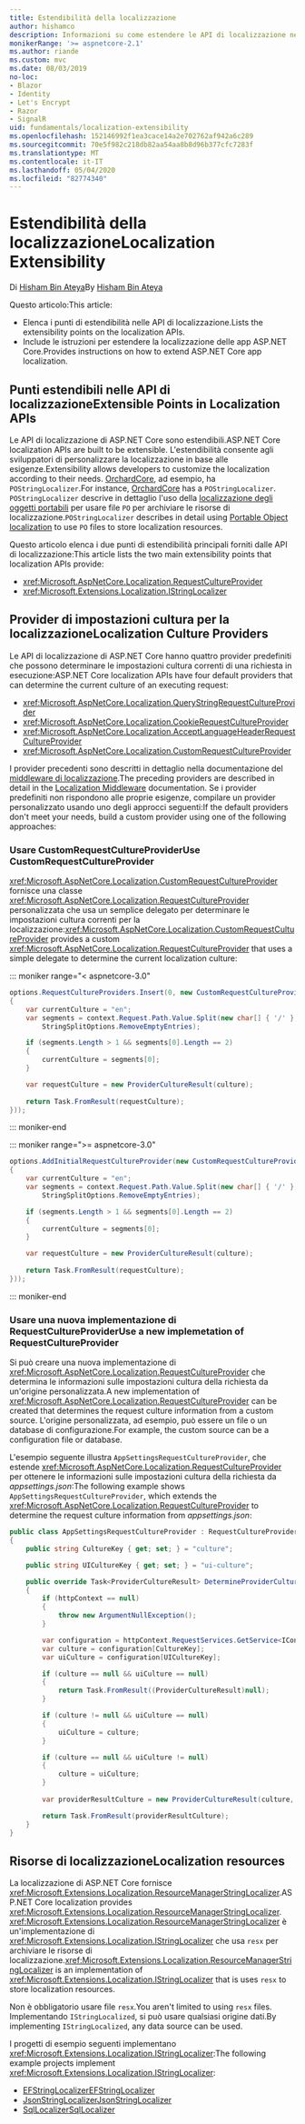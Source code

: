 ```yaml
---
title: Estendibilità della localizzazione
author: hishamco
description: Informazioni su come estendere le API di localizzazione nelle app ASP.NET Core.
monikerRange: '>= aspnetcore-2.1'
ms.author: riande
ms.custom: mvc
ms.date: 08/03/2019
no-loc:
- Blazor
- Identity
- Let's Encrypt
- Razor
- SignalR
uid: fundamentals/localization-extensibility
ms.openlocfilehash: 152146992f1ea3cace14a2e702762af942a6c289
ms.sourcegitcommit: 70e5f982c218db82aa54aa8b8d96b377cfc7283f
ms.translationtype: MT
ms.contentlocale: it-IT
ms.lasthandoff: 05/04/2020
ms.locfileid: "82774340"
---
```

# <a name="localization-extensibility"></a><span data-ttu-id="8cf73-103">Estendibilità della localizzazione</span><span class="sxs-lookup"><span data-stu-id="8cf73-103">Localization Extensibility</span></span>

<span data-ttu-id="8cf73-104">Di [Hisham Bin Ateya](https://github.com/hishamco)</span><span class="sxs-lookup"><span data-stu-id="8cf73-104">By [Hisham Bin Ateya](https://github.com/hishamco)</span></span>

<span data-ttu-id="8cf73-105">Questo articolo:</span><span class="sxs-lookup"><span data-stu-id="8cf73-105">This article:</span></span>

* <span data-ttu-id="8cf73-106">Elenca i punti di estendibilità nelle API di localizzazione.</span><span class="sxs-lookup"><span data-stu-id="8cf73-106">Lists the extensibility points on the localization APIs.</span></span>
* <span data-ttu-id="8cf73-107">Include le istruzioni per estendere la localizzazione delle app ASP.NET Core.</span><span class="sxs-lookup"><span data-stu-id="8cf73-107">Provides instructions on how to extend ASP.NET Core app localization.</span></span>

## <a name="extensible-points-in-localization-apis"></a><span data-ttu-id="8cf73-108">Punti estendibili nelle API di localizzazione</span><span class="sxs-lookup"><span data-stu-id="8cf73-108">Extensible Points in Localization APIs</span></span>

<span data-ttu-id="8cf73-109">Le API di localizzazione di ASP.NET Core sono estendibili.</span><span class="sxs-lookup"><span data-stu-id="8cf73-109">ASP.NET Core localization APIs are built to be extensible.</span></span> <span data-ttu-id="8cf73-110">L'estendibilità consente agli sviluppatori di personalizzare la localizzazione in base alle esigenze.</span><span class="sxs-lookup"><span data-stu-id="8cf73-110">Extensibility allows developers to customize the localization according to their needs.</span></span> <span data-ttu-id="8cf73-111">[OrchardCore](https://github.com/orchardCMS/OrchardCore/), ad esempio, ha `POStringLocalizer`.</span><span class="sxs-lookup"><span data-stu-id="8cf73-111">For instance, [OrchardCore](https://github.com/orchardCMS/OrchardCore/) has a `POStringLocalizer`.</span></span> <span data-ttu-id="8cf73-112">`POStringLocalizer` descrive in dettaglio l'uso della [localizzazione degli oggetti portabili](xref:fundamentals/portable-object-localization) per usare file `PO` per archiviare le risorse di localizzazione.</span><span class="sxs-lookup"><span data-stu-id="8cf73-112">`POStringLocalizer` describes in detail using [Portable Object localization](xref:fundamentals/portable-object-localization) to use `PO` files to store localization resources.</span></span>

<span data-ttu-id="8cf73-113">Questo articolo elenca i due punti di estendibilità principali forniti dalle API di localizzazione:</span><span class="sxs-lookup"><span data-stu-id="8cf73-113">This article lists the two main extensibility points that localization APIs provide:</span></span> 

* <xref:Microsoft.AspNetCore.Localization.RequestCultureProvider>
* <xref:Microsoft.Extensions.Localization.IStringLocalizer>

## <a name="localization-culture-providers"></a><span data-ttu-id="8cf73-114">Provider di impostazioni cultura per la localizzazione</span><span class="sxs-lookup"><span data-stu-id="8cf73-114">Localization Culture Providers</span></span>

<span data-ttu-id="8cf73-115">Le API di localizzazione di ASP.NET Core hanno quattro provider predefiniti che possono determinare le impostazioni cultura correnti di una richiesta in esecuzione:</span><span class="sxs-lookup"><span data-stu-id="8cf73-115">ASP.NET Core localization APIs have four default providers that can determine the current culture of an executing request:</span></span>

* <xref:Microsoft.AspNetCore.Localization.QueryStringRequestCultureProvider>
* <xref:Microsoft.AspNetCore.Localization.CookieRequestCultureProvider>
* <xref:Microsoft.AspNetCore.Localization.AcceptLanguageHeaderRequestCultureProvider>
* <xref:Microsoft.AspNetCore.Localization.CustomRequestCultureProvider>

<span data-ttu-id="8cf73-116">I provider precedenti sono descritti in dettaglio nella documentazione del [middleware di localizzazione](xref:fundamentals/localization).</span><span class="sxs-lookup"><span data-stu-id="8cf73-116">The preceding providers are described in detail in the [Localization Middleware](xref:fundamentals/localization) documentation.</span></span> <span data-ttu-id="8cf73-117">Se i provider predefiniti non rispondono alle proprie esigenze, compilare un provider personalizzato usando uno degli approcci seguenti:</span><span class="sxs-lookup"><span data-stu-id="8cf73-117">If the default providers don't meet your needs, build a custom provider using one of the following approaches:</span></span>

### <a name="use-customrequestcultureprovider"></a><span data-ttu-id="8cf73-118">Usare CustomRequestCultureProvider</span><span class="sxs-lookup"><span data-stu-id="8cf73-118">Use CustomRequestCultureProvider</span></span>

<span data-ttu-id="8cf73-119"><xref:Microsoft.AspNetCore.Localization.CustomRequestCultureProvider> fornisce una classe <xref:Microsoft.AspNetCore.Localization.RequestCultureProvider> personalizzata che usa un semplice delegato per determinare le impostazioni cultura correnti per la localizzazione:</span><span class="sxs-lookup"><span data-stu-id="8cf73-119"><xref:Microsoft.AspNetCore.Localization.CustomRequestCultureProvider> provides a custom <xref:Microsoft.AspNetCore.Localization.RequestCultureProvider> that uses a simple delegate to determine the current localization culture:</span></span>

::: moniker range="< aspnetcore-3.0"
```csharp
options.RequestCultureProviders.Insert(0, new CustomRequestCultureProvider(async context =>
{
    var currentCulture = "en";
    var segments = context.Request.Path.Value.Split(new char[] { '/' }, 
        StringSplitOptions.RemoveEmptyEntries);

    if (segments.Length > 1 && segments[0].Length == 2)
    {
        currentCulture = segments[0];
    }

    var requestCulture = new ProviderCultureResult(culture);
    
    return Task.FromResult(requestCulture);
}));
```

::: moniker-end

::: moniker range=">= aspnetcore-3.0"
```csharp
options.AddInitialRequestCultureProvider(new CustomRequestCultureProvider(async context =>
{
    var currentCulture = "en";
    var segments = context.Request.Path.Value.Split(new char[] { '/' }, 
        StringSplitOptions.RemoveEmptyEntries);

    if (segments.Length > 1 && segments[0].Length == 2)
    {
        currentCulture = segments[0];
    }

    var requestCulture = new ProviderCultureResult(culture);
    
    return Task.FromResult(requestCulture);
}));
```

::: moniker-end

### <a name="use-a-new-implemetation-of-requestcultureprovider"></a><span data-ttu-id="8cf73-120">Usare una nuova implementazione di RequestCultureProvider</span><span class="sxs-lookup"><span data-stu-id="8cf73-120">Use a new implemetation of RequestCultureProvider</span></span>

<span data-ttu-id="8cf73-121">Si può creare una nuova implementazione di <xref:Microsoft.AspNetCore.Localization.RequestCultureProvider> che determina le informazioni sulle impostazioni cultura della richiesta da un'origine personalizzata.</span><span class="sxs-lookup"><span data-stu-id="8cf73-121">A new implementation of <xref:Microsoft.AspNetCore.Localization.RequestCultureProvider> can be created that determines the request culture information from a custom source.</span></span> <span data-ttu-id="8cf73-122">L'origine personalizzata, ad esempio, può essere un file o un database di configurazione.</span><span class="sxs-lookup"><span data-stu-id="8cf73-122">For example, the custom source can be a configuration file or database.</span></span>

<span data-ttu-id="8cf73-123">L'esempio seguente illustra `AppSettingsRequestCultureProvider`, che estende <xref:Microsoft.AspNetCore.Localization.RequestCultureProvider> per ottenere le informazioni sulle impostazioni cultura della richiesta da *appsettings.json*:</span><span class="sxs-lookup"><span data-stu-id="8cf73-123">The following example shows `AppSettingsRequestCultureProvider`, which extends the <xref:Microsoft.AspNetCore.Localization.RequestCultureProvider> to determine the request culture information from *appsettings.json*:</span></span>

```csharp
public class AppSettingsRequestCultureProvider : RequestCultureProvider
{
    public string CultureKey { get; set; } = "culture";

    public string UICultureKey { get; set; } = "ui-culture";

    public override Task<ProviderCultureResult> DetermineProviderCultureResult(HttpContext httpContext)
    {
        if (httpContext == null)
        {
            throw new ArgumentNullException();
        }

        var configuration = httpContext.RequestServices.GetService<IConfigurationRoot>();
        var culture = configuration[CultureKey];
        var uiCulture = configuration[UICultureKey];

        if (culture == null && uiCulture == null)
        {
            return Task.FromResult((ProviderCultureResult)null);
        }

        if (culture != null && uiCulture == null)
        {
            uiCulture = culture;
        }

        if (culture == null && uiCulture != null)
        {
            culture = uiCulture;
        }
        
        var providerResultCulture = new ProviderCultureResult(culture, uiCulture);

        return Task.FromResult(providerResultCulture);
    }
}
```

## <a name="localization-resources"></a><span data-ttu-id="8cf73-124">Risorse di localizzazione</span><span class="sxs-lookup"><span data-stu-id="8cf73-124">Localization resources</span></span>

<span data-ttu-id="8cf73-125">La localizzazione di ASP.NET Core fornisce <xref:Microsoft.Extensions.Localization.ResourceManagerStringLocalizer>.</span><span class="sxs-lookup"><span data-stu-id="8cf73-125">ASP.NET Core localization provides <xref:Microsoft.Extensions.Localization.ResourceManagerStringLocalizer>.</span></span> <span data-ttu-id="8cf73-126"><xref:Microsoft.Extensions.Localization.ResourceManagerStringLocalizer> è un'implementazione di <xref:Microsoft.Extensions.Localization.IStringLocalizer> che usa `resx` per archiviare le risorse di localizzazione.</span><span class="sxs-lookup"><span data-stu-id="8cf73-126"><xref:Microsoft.Extensions.Localization.ResourceManagerStringLocalizer> is an implementation of <xref:Microsoft.Extensions.Localization.IStringLocalizer> that is uses `resx` to store localization resources.</span></span>

<span data-ttu-id="8cf73-127">Non è obbligatorio usare file `resx`.</span><span class="sxs-lookup"><span data-stu-id="8cf73-127">You aren't limited to using `resx` files.</span></span> <span data-ttu-id="8cf73-128">Implementando `IStringLocalized`, si può usare qualsiasi origine dati.</span><span class="sxs-lookup"><span data-stu-id="8cf73-128">By implementing `IStringLocalized`, any data source can be used.</span></span>

<span data-ttu-id="8cf73-129">I progetti di esempio seguenti implementano <xref:Microsoft.Extensions.Localization.IStringLocalizer>:</span><span class="sxs-lookup"><span data-stu-id="8cf73-129">The following example projects implement <xref:Microsoft.Extensions.Localization.IStringLocalizer>:</span></span> 

* [<span data-ttu-id="8cf73-130">EFStringLocalizer</span><span class="sxs-lookup"><span data-stu-id="8cf73-130">EFStringLocalizer</span></span>](https://github.com/aspnet/Entropy/tree/master/samples/Localization.EntityFramework)
* [<span data-ttu-id="8cf73-131">JsonStringLocalizer</span><span class="sxs-lookup"><span data-stu-id="8cf73-131">JsonStringLocalizer</span></span>](https://github.com/hishamco/My.Extensions.Localization.Json)
* [<span data-ttu-id="8cf73-132">SqlLocalizer</span><span class="sxs-lookup"><span data-stu-id="8cf73-132">SqlLocalizer</span></span>](https://github.com/damienbod/AspNetCoreLocalization)
